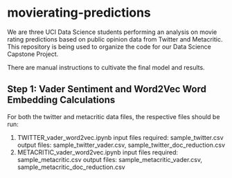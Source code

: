 # movierating-predictions

We are three UCI Data Science students performing an analysis on movie rating predictions based on public opinion data from Twitter and Metacritic. This repository is being used to organize the code for our Data Science Capstone Project. 

There are manual instructions to cultivate the final model and results. 

## Step 1: Vader Sentiment and Word2Vec Word Embedding Calculations

For both the twitter and metacritic data files, the respective files should be run:
1. TWITTER_vader_word2vec.ipynb
  input files required: sample_twitter.csv
  output files: sample_twitter_vader.csv, sample_twitter_doc_reduction.csv
2. METACRITIC_vader_word2vec.ipynb
  input files required: sample_metacritic.csv
  output files: sample_metacritic_vader.csv, sample_metacritic_doc_reduction.csv
